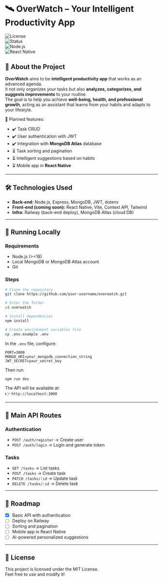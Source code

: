 # 🛰️ OverWatch – Your Intelligent Productivity App

![License](https://img.shields.io/badge/license-MIT-green)  
![Status](https://img.shields.io/badge/status-in%20development-yellow)  
![Node.js](https://img.shields.io/badge/Node.js-18.x-brightgreen)  
![React Native](https://img.shields.io/badge/React%20Native-in%20progress-blue)  

## 📖 About the Project
**OverWatch** aims to be **intelligent productivity app** that works as an advanced agenda.  
It not only organizes your tasks but also **analyzes, categorizes, and suggests improvements** to your routine.  
The goal is to help you achieve **well-being, health, and professional growth**, acting as an assistant that learns from your habits and adapts to your lifestyle.  

🔹 Planned features:  
- ✔️ Task CRUD  
- ✔️ User authentication with JWT  
- ✔️ Integration with **MongoDB Atlas** database  
- ⏳ Task sorting and pagination  
- ⏳ Intelligent suggestions based on habits  
- ⏳ Mobile app in **React Native**  

---

## 🛠️ Technologies Used
- **Back-end:** Node.js, Express, MongoDB, JWT, dotenv  
- **Front-end (coming soon):** React Native, Vite, Context API, Tailwind  
- **Infra:** Railway (back-end deploy), MongoDB Atlas (cloud DB)  

---

## 🚀 Running Locally

### Requirements
- Node.js (>=18)  
- Local MongoDB or MongoDB Atlas account  
- Git  

### Steps
```bash
# Clone the repository
git clone https://github.com/your-username/overwatch.git

# Enter the folder
cd overwatch

# Install dependencies
npm install

# Create environment variables file
cp .env.example .env
```

In the `.env` file, configure:  
```env
PORT=3000
MONGO_URI=your_mongodb_connection_string
JWT_SECRET=your_secret_key
```

Then run:  
```bash
npm run dev
```

The API will be available at:  
👉 `http://localhost:3000`

---

## 📡 Main API Routes
### Authentication
- `POST /auth/register` → Create user  
- `POST /auth/login` → Login and generate token  

### Tasks
- `GET /tasks` → List tasks  
- `POST /tasks` → Create task  
- `PATCH /tasks/:id` → Update task  
- `DELETE /tasks/:id` → Delete task  

---

## 📌 Roadmap
- [x] Basic API with authentication  
- [ ] Deploy on Railway  
- [ ] Sorting and pagination  
- [ ] Mobile app in React Native  
- [ ] AI-powered personalized suggestions  

---

## 📄 License
This project is licensed under the MIT License.  
Feel free to use and modify it!  
